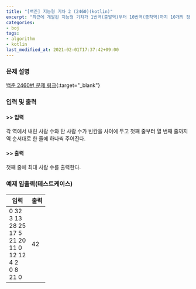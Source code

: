 ```yaml
---
title: "[백준] 지능형 기차 2 (2460)(kotlin)"
excerpt: "최근에 개발된 지능형 기차가 1번역(출발역)부터 10번역(종착역)까지 10개의 정차역이 있는 노선에서 운행되고 있다."
categories:
- boj
tags:
- algorithm
- kotlin
last_modified_at: 2021-02-01T17:37:42+09:00
---
```



### 문제 설명
[백준 2460번 문제 링크](https://www.acmicpc.net/problem/2460#description){:target="_blank"}




### 입력 및 출력
#### >> 입력
각 역에서 내린 사람 수와 탄 사람 수가 빈칸을 사이에 두고 첫째 줄부터 열 번째 줄까지 역 순서대로 한 줄에 하나씩 주어진다. 



#### >> 출력
첫째 줄에 최대 사람 수를 출력한다.  





### 예제 입출력(테스트케이스)


|입력|출력|
|-----|------|
|0 32<br>3 13<br>28 25<br>17 5<br>21 20<br>11 0<br>12 12<br>4 2<br>0 8<br>21 0|42|




